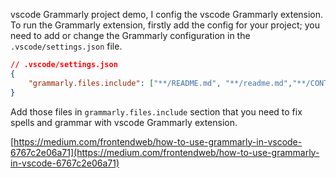 vscode Grammarly project demo, I  config the vscode Grammarly extension. To run the Grammarly extension, firstly add the config for your project; you need to add or change the Grammarly configuration in the `.vscode/settings.json` file. 

```json
// .vscode/settings.json
{
    "grammarly.files.include": ["**/README.md", "**/readme.md","**/CONTRIBUTING.md","chapter/*.md","mytext.txt"]
}
```
Add those files in `grammarly.files.include` section that you need to fix spells and grammar with vscode Grammarly extension.

[https://medium.com/frontendweb/how-to-use-grammarly-in-vscode-6767c2e06a71](https://medium.com/frontendweb/how-to-use-grammarly-in-vscode-6767c2e06a71)